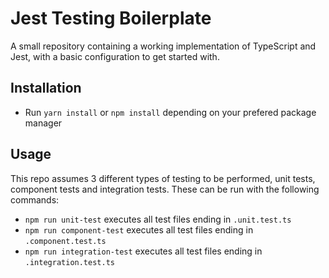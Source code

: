 # Jest Testing Boilerplate

A small repository containing a working implementation of TypeScript and Jest, with a basic configuration to get started with.

## Installation

- Run `yarn install` or `npm install` depending on your prefered package manager

## Usage

This repo assumes 3 different types of testing to be performed, unit tests, component tests and integration tests. These can be run with the following commands:

- `npm run unit-test` executes all test files ending in `.unit.test.ts`
- `npm run component-test` executes all test files ending in `.component.test.ts`
- `npm run integration-test` executes all test files ending in `.integration.test.ts`